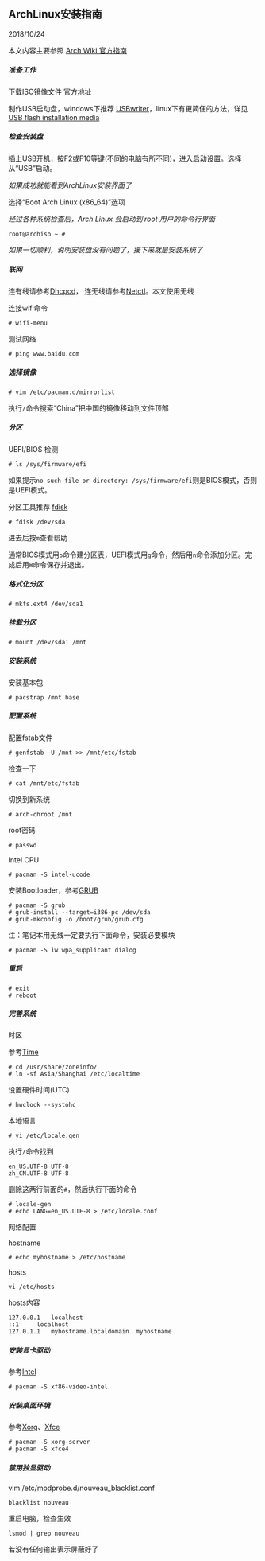 ## ArchLinux安装指南

2018/10/24

本文内容主要参照 [Arch Wiki 官方指南](https://wiki.archlinux.org/index.php/Installation_guide)

##### 准备工作

下载ISO镜像文件 [官方地址](https://www.archlinux.org/download/)

制作USB启动盘，windows下推荐 [USBwriter](https://sourceforge.net/projects/usbwriter/files/latest/download)，linux下有更简便的方法，详见[USB flash installation media](https://wiki.archlinux.org/index.php/USB_flash_installation_media)

##### 检查安装盘

插上USB开机，按F2或F10等键(不同的电脑有所不同)，进入启动设置。选择从“USB”启动。

*如果成功就能看到ArchLinux安装界面了*

选择“Boot Arch Linux (x86_64)”选项

*经过各种系统检查后，Arch Linux 会启动到 root 用户的命令行界面*

    root@archiso ~ #

*如果一切顺利，说明安装盘没有问题了，接下来就是安装系统了*

##### 联网

连有线请参考[Dhcpcd](https://wiki.archlinux.org/index.php/Dhcpcd)，
连无线请参考[Netctl](https://wiki.archlinux.org/index.php/Netctl)。本文使用无线

连接wifi命令

    # wifi-menu

测试网络

    # ping www.baidu.com

##### 选择镜像

    # vim /etc/pacman.d/mirrorlist

执行`/`命令搜索“China”把中国的镜像移动到文件顶部

##### 分区

UEFI/BIOS 检测

    # ls /sys/firmware/efi

如果提示`no such file or directory: /sys/firmware/efi`则是BIOS模式，否则是UEFI模式。

分区工具推荐 [fdisk](https://wiki.archlinux.org/index.php/Fdisk)

    # fdisk /dev/sda

进去后按`m`查看帮助

通常BIOS模式用`o`命令建分区表，UEFI模式用`g`命令，然后用`n`命令添加分区。完成后用`W`命令保存并退出。

##### 格式化分区

    # mkfs.ext4 /dev/sda1

##### 挂载分区

    # mount /dev/sda1 /mnt

##### 安装系统

安装基本包

    # pacstrap /mnt base

##### 配置系统

配置fstab文件

    # genfstab -U /mnt >> /mnt/etc/fstab

检查一下

    # cat /mnt/etc/fstab

切换到新系统

    # arch-chroot /mnt

 
root密码

    # passwd

Intel CPU

    # pacman -S intel-ucode
    
安装Bootloader，参考[GRUB](https://wiki.archlinux.org/index.php/GRUB)

    # pacman -S grub
    # grub-install --target=i386-pc /dev/sda
    # grub-mkconfig -o /boot/grub/grub.cfg
    
    
注：笔记本用无线一定要执行下面命令，安装必要模块

    # pacman -S iw wpa_supplicant dialog

##### 重启

    # exit
    # reboot    

##### 完善系统

时区

参考[Time](https://wiki.archlinux.org/index.php/Time#Time_zone)

    # cd /usr/share/zoneinfo/
    # ln -sf Asia/Shanghai /etc/localtime
    
设置硬件时间(UTC)

    # hwclock --systohc

本地语言

    # vi /etc/locale.gen

执行`/`命令找到

    en_US.UTF-8 UTF-8
    zh_CN.UTF-8 UTF-8

删除这两行前面的`#`，然后执行下面的命令

    # locale-gen
    # echo LANG=en_US.UTF-8 > /etc/locale.conf

网络配置

hostname

    # echo myhostname > /etc/hostname

hosts

    vi /etc/hosts
    
hosts内容

    127.0.0.1	localhost
    ::1		localhost
    127.0.1.1	myhostname.localdomain	myhostname

##### 安装显卡驱动

参考[Intel](https://wiki.archlinux.org/index.php/Intel_graphics)

    # pacman -S xf86-video-intel

##### 安装桌面环境

参考[Xorg](https://wiki.archlinux.org/index.php/Xorg)、[Xfce](https://wiki.archlinux.org/index.php/Xfce)

    # pacman -S xorg-server
    # pacman -S xfce4

##### 禁用独显驱动

vim /etc/modprobe.d/nouveau_blacklist.conf

    blacklist nouveau

重启电脑，检查生效

    lsmod | grep nouveau
    
若没有任何输出表示屏蔽好了
